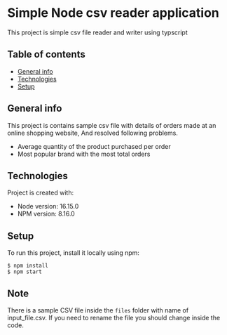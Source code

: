 # Simple Node csv reader application
This project is simple csv file reader and writer using typscript

## Table of contents
* [General info](#general-info)
* [Technologies](#technologies)
* [Setup](#setup)


## General info
This project is contains sample csv file with details of orders made at an online shopping website, And resolved following problems.
* Average quantity of the product purchased per order
* Most popular brand with the most total orders
	
## Technologies
Project is created with:
* Node version: 16.15.0
* NPM version: 8.16.0
	
## Setup
To run this project, install it locally using npm:

```
$ npm install
$ npm start
```

## Note
There is a sample CSV file inside the `files` folder with name of input_file.csv. If you need to rename the file you should change inside the code.